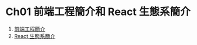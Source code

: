 # Ch01 前端工程簡介和 React 生態系簡介

1. [前端工程簡介](reactjs101/Ch01/front-end-introduction.md)
2. [React 生態系簡介](reactjs101/Ch01/react-ecosystem-introduction.md)

